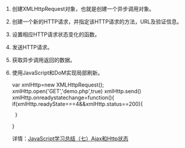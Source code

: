 1. 创建XMLHttpRequest对象，也就是创建一个异步调用对象。
2. 创建一个新的HTTP请求，并指定该HTTP请求的方法，URL及验证信息。
3. 设置相应HTTP请求状态变化的函数。
4. 发送HTTP请求。
5. 获取异步调用返回的数据。
6. 使用JavaScript和DoM实现局部刷新。


    var xmlHttp=new XMLHttpRequest();
    xmlHttp.open('GET','demo.php',true)
    xmlHttp.send()
    xmlHttp.onreadystatechange=function(){
        if(xmlHttp.readyState===4&&xmlHttp.status==200){
            
        }
    }
    
    详情：[JavaScript学习总结（七）Ajax和Http状态](https://segmentfault.com/a/1190000000691919)
